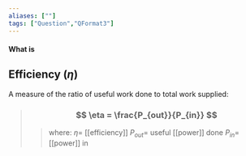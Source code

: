 ```yaml
---
aliases: [""]
tags: ["Question","QFormat3"]
---
```


#### What is
## Efficiency ($\eta$)
A measure of the ratio of useful work done to total work supplied:

> ### $$ \eta = \frac{P_{out}}{P_{in}} $$ 
>> where:
>> $\eta=$ [[efficiency]] 
>> $P_{out}=$ useful [[power]] done
>> $P_{in}=$ [[power]] in
